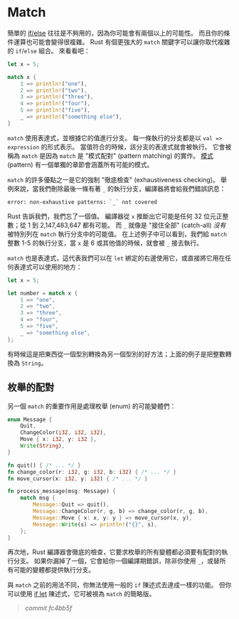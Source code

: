 # Match

簡單的 [if/else][if] 往往是不夠用的，因為你可能會有兩個以上的可能性。
而且你的條件運算也可能會變得很複雜。
Rust 有個更強大的 `match` 關鍵字可以讓你取代複雜的 `if`/`else` 組合。
來看看吧：

```rust
let x = 5;

match x {
    1 => println!("one"),
    2 => println!("two"),
    3 => println!("three"),
    4 => println!("four"),
    5 => println!("five"),
    _ => println!("something else"),
}
```

[if]: if.html

`match` 使用表達式，並根據它的值進行分支。
每一條執行的分支都是以 `val => expression` 的形式表示。
當值符合的時候，該分支的表達式就會被執行。
它會被稱為 `match` 是因為 `match` 是 "模式配對" (pattern matching) 的實作。
[模式][patterns] (pattern) 有一個單獨的章節會涵蓋所有可能的模式。

[patterns]: patterns.html

`match` 的許多優點之一是它的強制 "徹底檢查" (exhaustiveness checking)。
舉例來說，當我們刪除最後一條有著 `_` 的執行分支，編譯器將會給我們錯誤訊息：

```text
error: non-exhaustive patterns: `_` not covered
```

Rust 告訴我們，我們忘了一個值。
編譯器從 `x` 推斷出它可能是任何 32 位元正整數；從 1 到 2,147,483,647 都有可能。
而 `_` 就像是 "接住全部" (catch-all) _沒有_ 被特別列在 `match` 執行分支中的可能值。
在上述例子中可以看到，我們給 `match` 整數 1-5 的執行分支，當 `x` 是 6 或其他值的時候，就會被 `_` 接去執行。

`match` 也是表達式，這代表我們可以在 `let` 綁定的右邊使用它，或直接將它用在任何表達式可以使用的地方：

```rust
let x = 5;

let number = match x {
    1 => "one",
    2 => "two",
    3 => "three",
    4 => "four",
    5 => "five",
    _ => "something else",
};
```

有時候這是把東西從一個型別轉換為另一個型別的好方法；上面的例子是把整數轉換為 `String`。

## 枚舉的配對

另一個 `match` 的重要作用是處理枚舉 (enum) 的可能變體們：

```rust
enum Message {
    Quit,
    ChangeColor(i32, i32, i32),
    Move { x: i32, y: i32 },
    Write(String),
}

fn quit() { /* ... */ }
fn change_color(r: i32, g: i32, b: i32) { /* ... */ }
fn move_cursor(x: i32, y: i32) { /* ... */ }

fn process_message(msg: Message) {
    match msg {
        Message::Quit => quit(),
        Message::ChangeColor(r, g, b) => change_color(r, g, b),
        Message::Move { x: x, y: y } => move_cursor(x, y),
        Message::Write(s) => println!("{}", s),
    };
}
```

再次地，Rust 編譯器會徹底的檢查，它要求枚舉的所有變體都必須要有配對的執行分支。
如果你漏掉了一個，它會給你一個編譯期錯誤，除非你使用 `_`，或替所有可能的變體都提供執行分支。

與 `match` 之前的用法不同，你無法使用一般的 `if` 陳述式去達成一樣的功能。
但你可以使用 [if let][if-let] 陳述式，它可被視為 `match` 的簡略版。

[if-let]: if-let.html


> *commit fc4bb5f*

